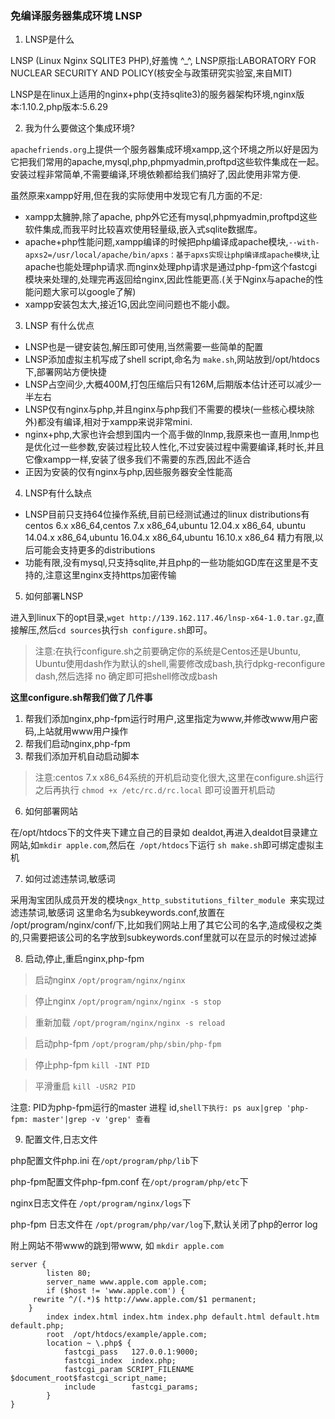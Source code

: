 ### 免编译服务器集成环境 LNSP

1. LNSP是什么

LNSP (Linux Nginx SQLITE3 PHP),好羞愧 ^\_\^, LNSP原指:LABORATORY FOR NUCLEAR SECURITY AND POLICY(核安全与政策研究实验室,来自MIT)

LNSP是在linux上适用的nginx+php(支持sqlite3)的服务器架构环境,nginx版本:1.10.2,php版本:5.6.29

2. 我为什么要做这个集成环境?

`apachefriends.org`上提供一个服务器集成环境xampp,这个环境之所以好是因为它把我们常用的apache,mysql,php,phpmyadmin,proftpd这些软件集成在一起。安装过程非常简单,不需要编译,环境依赖都给我们搞好了,因此使用非常方便.

虽然原来xampp好用,但在我的实际使用中发现它有几方面的不足:
- xampp太臃肿,除了apache, php外它还有mysql,phpmyadmin,proftpd这些软件集成,而我平时比较喜欢使用轻量级,嵌入式sqlite数据库。
- apache+php性能问题,xampp编译的时候把php编译成apache模块,`--with-apxs2=/usr/local/apache/bin/apxs：基于apxs实现让php编译成apache模块`,让apache也能处理php请求.而nginx处理php请求是通过php-fpm这个fastcgi模块来处理的,处理完再返回给nginx,因此性能更高.(关于Nginx与apache的性能问题大家可以google了解)
- xampp安装包太大,接近1G,因此空间问题也不能小觑。

3. LNSP 有什么优点
- LNSP也是一键安装包,解压即可使用,当然需要一些简单的配置
- LNSP添加虚拟主机写成了shell script,命名为 `make.sh`,网站放到/opt/htdocs下,部署网站方便快捷
- LNSP占空间少,大概400M,打包压缩后只有126M,后期版本估计还可以减少一半左右
- LNSP仅有nginx与php,并且nginx与php我们不需要的模块(一些核心模块除外)都没有编译,相对于xampp来说非常mini.
- nginx+php,大家也许会想到国内一个高手做的lnmp,我原来也一直用,lnmp也是优化过一些参数,安装过程比较人性化,不过安装过程中需要编译,耗时长,并且它像xampp一样,安装了很多我们不需要的东西,因此不适合
- 正因为安装的仅有nginx与php,因些服务器安全性能高

4. LNSP有什么缺点
- LNSP目前只支持64位操作系统,目前已经测试通过的linux distributions有centos 6.x x86_64,centos 7.x x86_64,ubuntu 12.04.x x86_64, ubuntu 14.04.x x86_64,ubuntu 16.04.x x86_64,ubuntu 16.10.x x86_64 精力有限,以后可能会支持更多的distributions
- 功能有限,没有mysql,只支持sqlite,并且php的一些功能如GD库在这里是不支持的,注意这里nginx支持https加密传输

5. 如何部署LNSP

进入到linux下的opt目录,`wget http://139.162.117.46/lnsp-x64-1.0.tar.gz`,直接解压,然后`cd sources`执行`sh configure.sh`即可。

> 注意:在执行configure.sh之前要确定你的系统是Centos还是Ubuntu, Ubuntu使用dash作为默认的shell,需要修改成bash,执行dpkg-reconfigure dash,然后选择 no 确定即可把shell修改成bash


**这里configure.sh帮我们做了几件事**
1. 帮我们添加nginx,php-fpm运行时用户,这里指定为www,并修改www用户密码,上站就用www用户操作
2. 帮我们启动nginx,php-fpm
3. 帮我们添加开机自动启动脚本

> 注意:centos 7.x x86_64系统的开机启动变化很大,这里在configure.sh运行之后再执行 `chmod +x /etc/rc.d/rc.local`  即可设置开机启动


6. 如何部署网站

 在/opt/htdocs下的文件夹下建立自己的目录如 dealdot,再进入dealdot目录建立网站,如`mkdir apple.com`,然后在` /opt/htdocs`下运行 `sh make.sh`即可绑定虚拟主机
 
7. 如何过滤违禁词,敏感词

采用淘宝团队成员开发的模块`ngx_http_substitutions_filter_module `来实现过滤违禁词,敏感词
这里命名为subkeywords.conf,放置在 /opt/program/nginx/conf/下,比如我们网站上用了其它公司的名字,造成侵权之类的,只需要把该公司的名字放到subkeywords.conf里就可以在显示的时候过滤掉

8. 启动,停止,重启nginx,php-fpm

> 启动nginx `/opt/program/nginx/nginx`

> 停止nginx `/opt/program/nginx/nginx -s stop`

> 重新加载 `/opt/program/nginx/nginx -s reload`

> 启动php-fpm `/opt/program/php/sbin/php-fpm`

> 停止php-fpm `kill -INT PID`

> 平滑重启 `kill -USR2 PID`

注意: PID为php-fpm运行的master 进程 id,`shell下执行: ps aux|grep 'php-fpm: master'|grep -v 'grep' 查看`

9. 配置文件,日志文件

php配置文件php.ini 在`/opt/program/php/lib`下

php-fpm配置文件php-fpm.conf 在`/opt/program/php/etc`下

nginx日志文件在 `/opt/program/nginx/logs`下

php-fpm 日志文件在 `/opt/program/php/var/log`下,默认关闭了php的error log

附上网站不带www的跳到带www, 如 `mkdir apple.com`
```
server {
        listen 80;
        server_name www.apple.com apple.com;
        if ($host != 'www.apple.com') {
	 rewrite ^/(.*)$ http://www.apple.com/$1 permanent;
	}
        index index.html index.htm index.php default.html default.htm default.php;
        root  /opt/htdocs/example/apple.com;
        location ~ \.php$ {
            fastcgi_pass   127.0.0.1:9000;
            fastcgi_index  index.php;
            fastcgi_param SCRIPT_FILENAME $document_root$fastcgi_script_name;
            include        fastcgi_params;
        }
}
```
